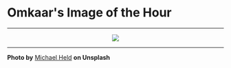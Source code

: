 # Omkaar's Image of the Hour

---

<div align="center">

<a href="https://unsplash.com/photos/a-couple-enjoys-a-city-night-view-_xPUFxEKNGI">
  <img src="https://images.unsplash.com/photo-1746168563269-f78442ba7f34?crop=entropy&cs=tinysrgb&fit=max&fm=jpg&ixid=M3w3NjA2Nzh8MHwxfHJhbmRvbXx8fHx8fHx8fDE3NTA0NDI0MDB8&ixlib=rb-4.1.0&q=80&w=1080" style="max-width:100%; height:auto;">
</a>



</div>

---

**Photo by** [Michael Held](https://unsplash.com/@michaelheld) **on Unsplash**

